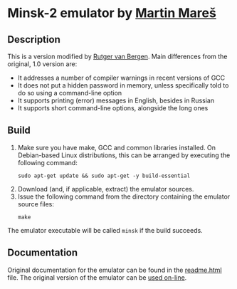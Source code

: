 # Minsk-2 emulator by [Martin Mareš](https://github.com/gollux)

## Description
This is a version modified by [Rutger van Bergen](https://github.com/rbergen). Main differences from the original, 1.0 version are:
- It addresses a number of compiler warnings in recent versions of GCC
- It does not put a hidden password in memory, unless specifically told to do so using a command-line option
- It supports printing (error) messages in English, besides in Russian
- It supports short command-line options, alongside the long ones

## Build
1. Make sure you have make, GCC and common libraries installed. On Debian-based Linux distributions, this can be arranged by executing the following command:
   ```
   sudo apt-get update && sudo apt-get -y build-essential
   ```
2. Download (and, if applicable, extract) the emulator sources.
3. Issue the following command from the directory containing the emulator source files:
   ```
   make
   ```

The emulator executable will be called `minsk` if the build succeeds.

## Documentation
Original documentation for the emulator can be found in the [readme.html](https://htmlpreview.github.io/?https://github.com/rbergen/minsk/blob/master/readme.html) file. The original version of the emulator can be [used on-line](https://mj.ucw.cz/minsk/).

